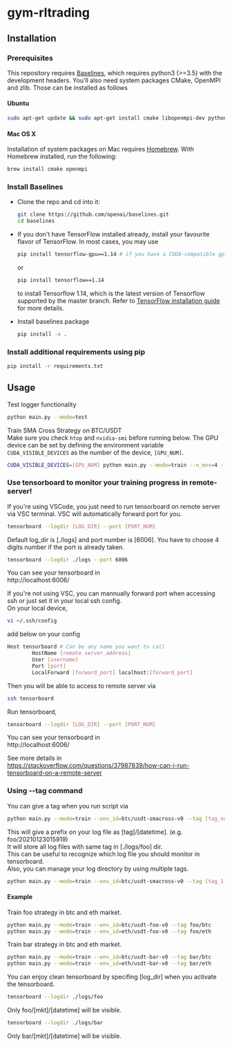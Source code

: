 # gym-rltrading


## Installation

### Prerequisites

This repository requires [Baselines](https://github.com/openai/baselines), which requires python3 (>=3.5) with the development headers.
You'll also need system packages CMake, OpenMPI and zlib.
Those can be installed as follows

#### Ubuntu 
    
```bash
sudo apt-get update && sudo apt-get install cmake libopenmpi-dev python3-dev zlib1g-dev
```

#### Mac OS X
Installation of system packages on Mac requires [Homebrew](https://brew.sh). With Homebrew installed, run the following:
```bash
brew install cmake openmpi
```

### Install Baselines

- Clone the repo and cd into it:
    ```bash
    git clone https://github.com/openai/baselines.git
    cd baselines
    ```
- If you don't have TensorFlow installed already, install your favourite flavor of TensorFlow. In most cases, you may use
    ```bash 
    pip install tensorflow-gpu==1.14 # if you have a CUDA-compatible gpu and proper drivers
    ```
    or 
    ```bash
    pip install tensorflow==1.14
    ```
    to install Tensorflow 1.14, which is the latest version of Tensorflow supported by the master branch. Refer to [TensorFlow installation guide](https://www.tensorflow.org/install/)
    for more details. 

- Install baselines package
    ```bash
    pip install -e .
    ```

### Install additional requirements using pip
```bash
pip install -r requirements.txt
```


## Usage

Test logger functionality
```bash
python main.py --mode=test
```

Train SMA Cross Strategy on BTC/USDT  
Make sure you check `htop` and `nvidia-smi` before running below. The GPU device can be set by defining the environment variable `CUDA_VISIBLE_DEVICES` as the number of the device, `[GPU_NUM]`.
```bash
CUDA_VISIBLE_DEVICES=[GPU_NUM] python main.py --mode=train --n_env=4 --env_id=btc/usdt-smacross-v0 --total_step=100000
```
  
### Use tensorboard to monitor your training progress in remote-server!  
If you're using VSCode, you just need to run tensorboard on remote server via VSC terminal.
VSC will automatically forward port for you.
```bash
tensorboard --logdir [LOG_DIR] --port [PORT_NUM]
```
Default log_dir is [./logs] and port number is [6006].
You have to choose 4 digits number if the port is already taken.
```bash
tensorboard --logdir ./logs --port 6006
```
You can see your tensorboard in  
http://localhost:6006/  
  
If you're not using VSC, you can mannually forward port when accessing ssh or just set it in your local ssh config.  
On your local device,
```bash
vi ~/.ssh/config
```
add below on your config
```bash
Host tensorboard # Can be any name you want to call
        HostName [remote_server_address]
        User [username]
        Port [port]
        LocalForward [forward_port] localhost:[forward_port]
```
Then you will be able to access to remote server via
```bash
ssh tensorboard
```
Run tensorboard,
```bash
tensorboard --logdir [LOG_DIR] --port [PORT_NUM]
```
You can see your tensorboard in  
http://localhost:6006/  
  
See more details in  
https://stackoverflow.com/questions/37987839/how-can-i-run-tensorboard-on-a-remote-server

### Using --tag command
You can give a tag when you run script via
```bash
python main.py --mode=train --env_id=btc/usdt-smacross-v0 --tag [tag_name]
```
This will give a prefix on your log file as [tag]/[datetime]. (e.g. foo/20210123015919)  
It will store all log files with same tag in [./logs/foo] dir.  
This can be useful to recognize which log file you should monitor in tensorboard.  
Also, you can manage your log directory by using multiple tags.  
```bash
python main.py --mode=train --env_id=btc/usdt-smacross-v0 --tag [tag_1]/[tag_2]
```

#### Example  
Train foo strategy in btc and eth market.  
```bash
python main.py --mode=train --env_id=btc/usdt-foo-v0 --tag foo/btc
python main.py --mode=train --env_id=eth/usdt-foo-v0 --tag foo/eth
```
Train bar strategy in btc and eth market.  
```bash
python main.py --mode=train --env_id=btc/usdt-bar-v0 --tag bar/btc
python main.py --mode=train --env_id=eth/usdt-bar-v0 --tag bar/eth
```

You can enjoy clean tensorboard by specifing [log_dir] when you activate the tensorboard.
```bash
tensorboard --logdir ./logs/foo
```
Only foo/[mkt]/[datetime] will be visible.
```bash
tensorboard --logdir ./logs/bar
```
Only bar/[mkt]/[datetime] will be visible.
